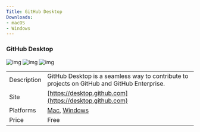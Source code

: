 ```yaml
---
Title: GitHub Desktop
Downloads:
- macOS
- Windows
---
```


### GitHub Desktop

![img](http://placehold.it/200x150)
![img](http://placehold.it/200x150)
![img](http://placehold.it/200x150)

| | |
| --- | --- |
| Description | GitHub Desktop is a seamless way to contribute to projects on GitHub and GitHub Enterprise. |
| Site | [https://desktop.github.com](https://desktop.github.com) |
| Platforms | [Mac](https://desktop.github.com), [Windows](https://desktop.github.com) |
| Price | Free |

